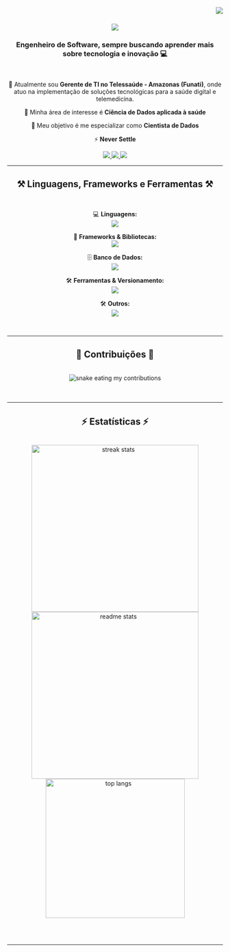 <img align="right" src="https://komarev.com/ghpvc/?username=pedrocarvh" />

<h1 align="center">
    <img src="https://readme-typing-svg.herokuapp.com/?font=Righteous&size=35&center=true&vCenter=true&width=500&height=70&duration=4000&lines=Olá,+Tudo+Bem?+👋;+Eu+sou+Pedro+Carvalho!;" />
</h1>

<h3 align="center">Engenheiro de Software, sempre buscando aprender mais sobre tecnologia e inovação 💻</h3>

<br/>

<div align="center">

 🔭 Atualmente sou **Gerente de TI no Telessaúde - Amazonas (Funati)**, onde atuo na implementação de soluções tecnológicas para a saúde digital e telemedicina.

 🌱 Minha área de interesse é **Ciência de Dados aplicada à saúde**

 💬 Meu objetivo é me especializar como **Cientista de Dados**

 ⚡ **Never Settle**

 </div>

<div align="center"> 
  <a href="mailto:pedrocarvalho.snk@gmail.com">
    <img src="https://img.shields.io/badge/Gmail-333333?style=for-the-badge&logo=gmail&logoColor=white" />
  </a>
  <a href="https://linkedin.com/in/pedro-carvalhoalmeida" target="_blank">
    <img src="https://img.shields.io/badge/LinkedIn-0077B5?style=for-the-badge&logo=linkedin&logoColor=white" target="_blank" />
  </a>
  <a href="https://pedrocarvh.netlify.app/" target="_blank">
     <img src="https://img.shields.io/badge/Portfolio-FF5722?style=for-the-badge&logo=todoist&logoColor=white" target="_blank" />
  </a>
</div>

 <hr/>

<h2 align="center">⚒️ Linguagens, Frameworks e Ferramentas ⚒️</h2>
<br/>
<div align="center">
  
  💻 **Linguagens:**  
  <img src="https://skillicons.dev/icons?i=c,java,py,html,css,javascript,typescript" />
  
  🚀 **Frameworks & Bibliotecas:**  
  <img src="https://skillicons.dev/icons?i=react,reactnative,nextjs,nodejs,express" />
  
  🗄 **Banco de Dados:**  
  <img src="https://skillicons.dev/icons?i=mysql,postgres,mongodb,firebase" />
  
  🛠 **Ferramentas & Versionamento:**  
  <img src="https://skillicons.dev/icons?i=git,github,bash" />

  🛠 **Outros:**  
  <img src="https://skillicons.dev/icons?i=figma,windows,linux" />

</div>

<br/>
<hr/>

<div align="center">
  <h2>🐍 Contribuições 🐍</h2>
  <br>
  <img alt="snake eating my contributions" src="https://raw.githubusercontent.com/pedrocarvh/pedrocarvh/output/github-contribution-grid-snake.svg" />
  <br/><br/><br/>
</div>

<hr/>

<h2 align="center">⚡ Estatísticas ⚡</h2>
<br>
<div align="center">
  <img width="390" src="https://github-readme-streak-stats-salesp07.vercel.app/?user=pedrocarvh&count_private=true&theme=react&border_radius=10" alt="streak stats"/>

  <img width="390" src="https://github-readme-stats.vercel.app/api?username=pedrocarvh&count_private=true&show_icons=true&theme=react&rank_icon=github&border_radius=10" alt="readme stats" />

  <br/>

  <img width="325" align="center" src="https://github-readme-stats.vercel.app/api/top-langs/?username=pedrocarvh&hide=HTML&langs_count=8&layout=compact&theme=react&border_radius=10&size_weight=0.5&count_weight=0.5&exclude_repo=github-readme-stats" alt="top langs" />
</div>

<br/><br/>

<hr/>

<br/>
